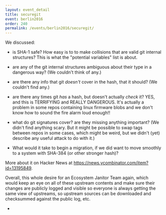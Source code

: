 ```yaml
---
layout: event_detail
title: securegit
event: berlin2016
order: 240
permalink: /events/berlin2016/securegit/
---
```


We discussed:

- is SHA-1 safe?  How easy is to to make collisions that are valid git internal structures?  This is what the "potential variables" list is about.

- are any of the git internal structures ambiguous about their type in a dangerous way?  (We couldn't think of any.)

- are there any info that git *doesn't* cover in the hash, that it should?  (We couldn't find any.)

- are there any times git *has* a hash, but doesn't actually *check* it?  YES, and this is TERRIFYING and REALLY DANGEROUS. It's actually a problem in some repos containing linux firmware blobs and we don't know how to sound the fire alarm loud enough!!

- what do git signatures cover?  are they missing anything important?  (We didn't find anything scary.  But it might be possible to swap tags between repos in some cases, which might be weird, but we didn't (yet) describe any useful attack to do with it.)

- What would it take to begin a migration, if we did want to move smoothly to a system with SHA-384 (or other stronger hash)?


More about it on Hacker News at https://news.ycombinator.com/item?id=13195849.

Overall, this whole desire for an Ecosystem Janitor Team again, which would keep an eye on all of these upstream contents and make sure their changes are publicly logged and visible so everyone is always getting the same view of upstreams, so upstream sources can be downloaded and checksummed against the public log, etc.

-
